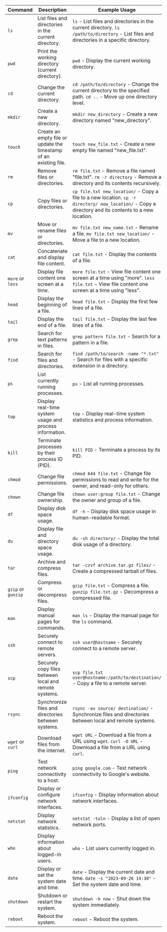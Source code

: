 | Command              | Description                               | Example Usage                                    |
| -------------------- | ----------------------------------------- | ------------------------------------------------ |
| `ls`                 | List files and directories in the current directory. | `ls` - List files and directories in the current directory. `ls /path/to/directory` - List files and directories in a specific directory. |
| `pwd`                | Print the working directory (current directory). | `pwd` - Display the current working directory. |
| `cd`                 | Change the current directory. | `cd /path/to/directory` - Change the current directory to the specified path. `cd ..` - Move up one directory level. |
| `mkdir`              | Create a new directory. | `mkdir new_directory` - Create a new directory named "new_directory". |
| `touch`              | Create an empty file or update the timestamp of an existing file. | `touch new_file.txt` - Create a new empty file named "new_file.txt". |
| `rm`                 | Remove files or directories. | `rm file.txt` - Remove a file named "file.txt". `rm -r directory` - Remove a directory and its contents recursively. |
| `cp`                 | Copy files or directories. | `cp file.txt new_location/` - Copy a file to a new location. `cp -r directory/ new_location/` - Copy a directory and its contents to a new location. |
| `mv`                 | Move or rename files or directories. | `mv file.txt new_name.txt` - Rename a file. `mv file.txt new_location/` - Move a file to a new location. |
| `cat`                | Concatenate and display file content. | `cat file.txt` - Display the contents of a file. |
| `more` or `less`     | Display file content one screen at a time. | `more file.txt` - View file content one screen at a time using "more". `less file.txt` - View file content one screen at a time using "less". |
| `head`               | Display the beginning of a file. | `head file.txt` - Display the first few lines of a file. |
| `tail`               | Display the end of a file. | `tail file.txt` - Display the last few lines of a file. |
| `grep`               | Search for text patterns in files. | `grep pattern file.txt` - Search for a pattern in a file. |
| `find`               | Search for files and directories. | `find /path/to/search -name "*.txt"` - Search for files with a specific extension in a directory. |
| `ps`                 | List currently running processes. | `ps` - List all running processes. |
| `top`                | Display real-time system usage and process information. | `top` - Display real-time system statistics and process information. |
| `kill`               | Terminate processes by their process ID (PID). | `kill PID` - Terminate a process by its PID. |
| `chmod`              | Change file permissions. | `chmod 644 file.txt` - Change file permissions to read and write for the owner, and read-only for others. |
| `chown`              | Change file ownership. | `chown user:group file.txt` - Change the owner and group of a file. |
| `df`                 | Display disk space usage. | `df -h` - Display disk space usage in human-readable format. |
| `du`                 | Display file and directory space usage. | `du -sh directory/` - Display the total disk usage of a directory. |
| `tar`                | Archive and compress files. | `tar -czvf archive.tar.gz files/` - Create a compressed tarball of files. |
| `gzip` or `gunzip`   | Compress or decompress files. | `gzip file.txt` - Compress a file. `gunzip file.txt.gz` - Decompress a compressed file. |
| `man`                | Display manual pages for commands. | `man ls` - Display the manual page for the `ls` command. |
| `ssh`                | Securely connect to remote servers. | `ssh user@hostname` - Securely connect to a remote server. |
| `scp`                | Securely copy files between local and remote systems. | `scp file.txt user@hostname:/path/to/destination/` - Copy a file to a remote server. |
| `rsync`              | Synchronize files and directories between systems. | `rsync -av source/ destination/` - Synchronize files and directories between local and remote systems. |
| `wget` or `curl`     | Download files from the internet. | `wget URL` - Download a file from a URL using `wget`. `curl -O URL` - Download a file from a URL using `curl`. |
| `ping`               | Test network connectivity to a host. | `ping google.com` - Test network connectivity to Google's website. |
| `ifconfig`           | Display or configure network interfaces. | `ifconfig` - Display information about network interfaces. |
| `netstat`            | Display network statistics. | `netstat -tuln` - Display a list of open network ports. |
| `who`                | Display information about logged-in users. | `who` - List users currently logged in. |
| `date`               | Display or set the system date and time. | `date` - Display the current date and time. `date -s "2023-09-28 14:30"` - Set the system date and time. |
| `shutdown`           | Shutdown or restart the system. | `shutdown -h now` - Shut down the system immediately. |
| `reboot`             | Reboot the system. | `reboot` - Reboot the system. |
